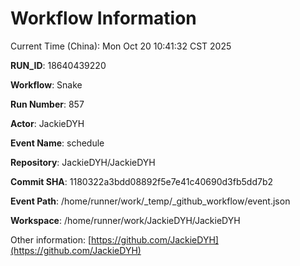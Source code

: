 # Workflow Information

Current Time (China): Mon Oct 20 10:41:32 CST 2025  

**RUN_ID**: 18640439220  

**Workflow**: Snake  

**Run Number**: 857  

**Actor**: JackieDYH  

**Event Name**: schedule  

**Repository**: JackieDYH/JackieDYH  

**Commit SHA**: 1180322a3bdd08892f5e7e41c40690d3fb5dd7b2  

**Event Path**: /home/runner/work/_temp/_github_workflow/event.json  

**Workspace**: /home/runner/work/JackieDYH/JackieDYH  

Other information: [https://github.com/JackieDYH](https://github.com/JackieDYH)

